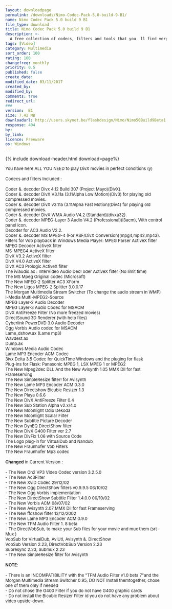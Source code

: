```yaml
---
layout: downloadpage
permalink: /downloads/Nimo-Codec-Pack-5,0-build-9-B1/
name: Nimo Codec Pack 5.0 build 9 B1
file_type: download
title: Nimo Codec Pack 5.0 build 9 B1
description: >-
  A free collection of codecs, filters and tools that you  ll find very useful
tags: [Video]
category: Multimedia
sort_order: 100
rating: 100
changefreq: monthly
priority: 0.5
published: false
create_date: 
modified_date: 03/11/2017
created_by: 
modified_by: 
comments: true
redirect_url: 
### 
version:  B1
size: 7.42 MB
downloadurl: http://users.skynet.be/flashdesign/Nimo/Nimo50Build9Beta1.exe
response: 404
by: 
by_link: 
licence: Freeware
os: Windows
---
```


{% include download-header.html download=page%}

<p style="fix-download-text !important">
<p><font size="2"><p>You have here ALL YOU NEED to play DivX movies in perfect conditions (y)<br />
<br />
Codecs and filters Included :<br />
<br />
Coder &amp;. decoder Divx 4.12 Build 307 (Project Mayo)(DivX). <br />
Coder &amp;. decoder DivX V3.11a (3.11Alpha Low Motion)(Div3) for playing old compressed movies. <br />
Coder &amp;. decoder DivX v3.11a (3.11Alpha Fast Motion)(Div4) for playing old compressed movies. <br />
Coder &amp;. decoder DivX WMA Audio V4.2 (Standard)(divxa32). <br />
Coder &amp;. decoder MPEG-Layer 3 Audio V4.2 (Professional)(l3acm), With control panel icon. <br />
Decoder for AC3 Audio V2.2. <br />
Coder &amp;. decoder MS MPEG-4 (For ASF/DivX Conversion)(mpg4,mp42,mp43). <br />
Filters for Vob playback in Windows Media Player: MPEG Parser ActiveX filter MPEG Decoder ActiveX filter <br />
MS-MPEG4 ActiveX filter <br />
DivX V3.2 ActiveX filter <br />
DivX V4.0 ActiveX filter <br />
DivX AC3 Prologic ActiveX filter <br />
The iviaudio.ax : InterVideo Audio Dec! oder ActiveX filter (No limit time) <br />
The MS Mpeg Original codec (Microsoft) <br />
The New MPEG-2 Splitter AC3 XForm <br />
The New Ligos MPEG-2 Splitter 3.0.0.17 <br />
The Morgan Multimedia Stream Switcher (To change the audio stream in WMP) <br />
I-Media Multi-MPEG2-Source <br />
MPEG Layer-2 Audio Decoder <br />
MPEG Layer-3 Audio Codec for MSACM <br />
DivX AntiFreeze Filter (No more freezed movies) <br />
DirectSound 3D Renderer (with help files) <br />
Cyberlink PowerDVD 3.0 Audio Decoder <br />
Ogg Vorbis Audio codec for MSACM <br />
Lame_dshow.ax (Lame mp3) <br />
Wavdest.ax <br />
Dump.ax <br />
Windows Media Audio Codec <br />
Lame MP3 Encoder ACM Codec <br />
3ivx Delta 3.5 Codec for QuickTime Windows and the pluging for flask <br />
Plug-ins for Flask: Panasonic MPEG 1, LSX MPEG 1 or MPEG2 <br />
The New Mpeg2dec DLL And the New Avisynth 1.05 MMX Dll for fast Frameserving <br />
The New SimpleResize filter! for Avisynth <br />
The New Lame MP3 Encoder ACM 0.3.0 <br />
The New Directshow Bicubic Resizer 1.3 <br />
The New Playa 0.6.6 <br />
The New DivX AntiFreeze Filter 0.4 <br />
The New Sub Station Alpha v2.x/4.x <br />
The New Moonlight Odio Dekoda <br />
The New Moonlight Scalar Filter <br />
The New Subtitle Picture Decoder <br />
The New DynEQ DirectShow filter <br />
The New DivX G400 Filter ver 2.7 <br />
The New DivFix 1.06 with Source Code <br />
The Logo plug-in for VirtualDub and Nandub <br />
The New Fraunhofer Vob Filters <br />
The New Fraunhofer Mp3 codec <br />
<br />
<strong>Changed</strong> in Current Version :<br />
<br />
- The New On2 VP3 Video Codec version 3.2.5.0 <br />
- The New Ac3Filter <br />
- The New XviD Codec 29/12/02 <br />
- The New Ogg DirectShow filters v0.9.9.5 06/10/02 <br />
- The New Ogg Vorbis implementation <br />
- The New DirectShow Subtitle Filter 1.4.0.0 06/10/02 <br />
- The New Vorbis ACM 08/07/02 <br />
- The New Avisynth 2.07 MMX Dll for fast Frameserving <br />
- The New ffdshow filter 13/12/2002 <br />
- The New Lame MP3 Encoder ACM 0.9.0 <br />
- The New TFM Audio Filter 1. 8 beta <br />
- The DirectVobSub, to make your Sub files for your movie and mux them (srt - Mux ) <br />
VobSub for VirtualDub, AviUtl, Avisynth &amp;. DirectShow <br />
VobSub Version 2.23, DirectVobSub Version 2.23 <br />
Subresync 2.23, Submux 2.23 <br />
- The New SimpleResize filter for Avisynth <br />
<br />
<strong>NOTE</strong>:<br />
<br />
- There is an INCOMPATIBILITY with the "TFM Audio Filter v1.0 beta 7"and the Morgan Multimedia Stream Switcher 0.95, DO NOT Install themtogether, chose one of them only if needed <br />
- Do not chose the G400 Filter if you do not have G400 graphic cards<br />
- Do not install the Bicubic Resizer Filter id you do not have any problem about video upside-down.</p></p></p>
